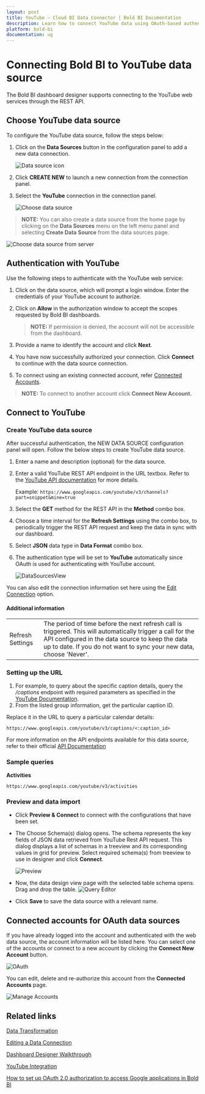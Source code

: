 ```yaml
---
layout: post
title: YouTube – Cloud BI Data Connector | Bold BI Documentation
description: Learn how to connect YouTube data using OAuth-based authentication through REST API endpoint with Bold BI Cloud.
platform: bold-bi
documentation: ug
---
```


# Connecting Bold BI to YouTube data source
The Bold BI dashboard designer supports connecting to the YouTube web services through the REST API. 

## Choose YouTube data source
To configure the YouTube data source, follow the steps below:
1. Click on the **Data Sources** button in the configuration panel to add a new data connection.

   ![Data source icon](/static/assets/working-with-datasource/data-connectors/images/common/DataSourcesIcon.png)

2. Click **CREATE NEW** to launch a new connection from the connection panel.
3. Select the **YouTube** connection in the connection panel.

   ![Choose data source](/static/assets/working-with-datasource/data-connectors/images/Youtube/ChooseDS.png)

> **NOTE:** You can also create a data source from the home page by clicking on the **Data Sources** menu on the left menu panel and selecting **Create Data Source** from the data sources page.

   ![Choose data source from server](/static/assets/working-with-datasource/data-connectors/images/Youtube/ChooseDS_Server.png)

## Authentication with YouTube
Use the following steps to authenticate with the YouTube web service:

1. Click on the data source, which will prompt a login window. Enter the credentials of your YouTube account to authorize.
2. Click on **Allow** in the authorization window to accept the scopes requested by Bold BI dashboards.

   > **NOTE:** If permission is denied, the account will not be accessible from the dashboard.

3. Provide a name to identify the account and click **Next**. 
4. You have now successfully authorized your connection. Click **Connect** to continue with the data source connection.
5. To connect using an existing connected account, refer [Connected Accounts](/working-with-data-sources/data-connectors/youtube/#connected-accounts-for-oauth-data-sources).

> **NOTE:** To connect to another account click **Connect New Account.**


## Connect to YouTube
### Create YouTube data source
After successful authentication, the NEW DATA SOURCE configuration panel will open. Follow the below steps to create YouTube data source.
1. Enter a name and description (optional) for the data source.
2. Enter a valid YouTube REST API endpoint in the URL textbox. Refer to the [YouTube API documentation](https://developers.google.com/youtube/v3/docs/) for more details.

    Example: `https://www.googleapis.com/youtube/v3/channels?part=snippet&mine=true`    
3. Select the **GET** method for the REST API in the **Method** combo box.
4. Choose a time interval for the **Refresh Settings** using the combo box, to periodically trigger the REST API request and keep the data in sync with our dashboard.  
5. Select **JSON** data type in **Data Format** combo box.
6. The authentication type will be set to **YouTube** automatically since OAuth is used for authenticating with YouTube account.

    ![DataSourcesView](/static/assets/working-with-datasource/data-connectors/images/Youtube/DataSourcesView.png)

You can also edit the connection information set here using the [Edit Connection](/working-with-data-sources/editing-a-data-connection/) option.

#### Additional information
<table width="600">
<tr>
<td>
Refresh Settings
</td>
<td>
The period of time before the next refresh call is triggered. This will automatically trigger a call for the API configured in the data source to keep the data up to date. If you do not want to sync your new data, choose 'Never'.
</td>
</tr>
</table>

### Setting up the URL
1. For example, to query about the specific caption details, query the <i>/captions</i> endpoint with required parameters as specified in the [YouTube Documentation](https://developers.google.com/youtube/v3/docs/captions/list).
2. From the listed group information, get the particular caption ID.

Replace it in the URL to query a particular calendar details:

`https://www.googleapis.com/youtube/v3/captions/<:caption_id>`

For more information on the API endpoints available for this data source, refer to their official [API Documentation](https://developers.google.com/youtube/v3/docs/)

### Sample queries
**Activities**

`https://www.googleapis.com/youtube/v3/activities`

### Preview and data import
* Click **Preview & Connect** to connect with the configurations that have been set.
* The Choose Schema(s) dialog opens. The schema represents the key fields of JSON data retrieved from YouTube Rest API request. This dialog displays a list of schemas in a treeview and its corresponding values in grid for preview. Select required schema(s) from treeview to use in designer and click **Connect**.

   ![Preview](/static/assets/working-with-datasource/data-connectors/images/common/Preview.png)

* Now, the data design view page with the selected table schema opens. Drag and drop the table.
   ![Query Editor](/static/assets/working-with-datasource/data-connectors/images/common/QueryEditor.png)

* Click **Save** to save the data source with a relevant name.

## Connected accounts for OAuth data sources
If you have already logged into the account and authenticated with the web data source, the account information will be listed here. You can select one of the accounts or connect to a new account by clicking the **Connect New Account** button.

   ![OAuth](/static/assets/working-with-datasource/data-connectors/images/Youtube/OAuthDS.png)

You can edit, delete and re-authorize this account from the **Connected Accounts** page.

   ![Manage Accounts](/static/assets/working-with-datasource/data-connectors/images/Youtube/ManageDS.png)

## Related links

[Data Transformation](/working-with-data-sources/data-modeling/joining-table/)

[Editing a Data Connection](/working-with-data-sources/editing-a-data-connection/)   

[Dashboard Designer Walkthrough](/getting-started/creating-dashboard/)

[YouTube Integration](https://www.boldbi.com/integrations/youtube?utm_source=syncfusion&utm_medium=documentation&utm_campaign=boldbiyoutubeintegration)

[How to set up OAuth 2.0 authorization to access Google applications in Bold BI](https://www.boldbi.com/kb/security/how-to-set-up-oauth2-authorization-to-access-google-applications)